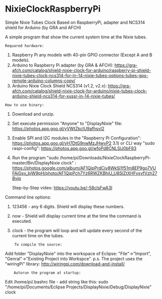 # NixieClockRaspberryPi
Simple Nixie Tubes Clock Based on RaspberryPi, adapter and NCS314 shield for Arduino (by GRA and AFCH)

A simple program that show the current system time at the Nixie tubes.

    Requared hardware:
  1) Raspberry Pi any models with 40-pin GPIO connector (Except A and B models).
  2) Arduino to Raspberry Pi adapter (by GRA & AFCH): https://gra-afch.com/catalog/shield-nixie-clock-for-arduino/raspberry-pi-shield-nixie-tubes-clock-ncs314-for-in-14-nixie-tubes-options-tubes-gps-remote-arduino-columns-copy/
  3) Arduino Nixie Clock Shield NCS314 (v1.2, v2.x): https://gra-afch.com/catalog/shield-nixie-clock-for-arduino/nixie-tubes-clock-arduino-shield-ncs314-for-xussr-in-14-nixie-tubes/

    How to use binary:

1) Download and unzip.
2) Set execute permission "Anyone" to "DisplayNixie" file: https://photos.app.goo.gl/yVWtZkcIU9afhsvI2
3) Enable SPI and I2C modules in the "Raspberry Pi Configuration": https://photos.app.goo.gl/vH7DtG9nwMzJHwvP2
  3.1) or CLI way "sudo raspi-config": https://photos.app.goo.gl/wfoPd8CNLSlJ0bF83
4) Run the program "sudo /home/pi/Downloads/NixieClockRaspberryPi-master/Bin/DisplayNixie clock" : 
https://photos.google.com/album/AF1QipPrdCjy8WkSl1f51m8EP9go7VUFAiGsy_bjW9pH/photo/AF1QipPch7Yz6RWZKBhiU_U8SIZtXHFvxyfVzh27Byjp

    Step-by-Step video: https://youtu.be/-58clsFwA3I

Сommand line options:
1) 123456 - any 6 digits. Shield will display these numbers.
2) now - Shield will display current time at the time the command is executed.
3) clock - the program will loop and will update every second of the current time on the tubes.

        To compile the source: 
        
Add folder "DisplayNixie" into the workspace of Eclipse:
"File"->"Import", "Genral"->"Existing Project into Workspce".
p.s. The project uses the "wiringPi" library: http://wiringpi.com/download-and-install/

        Autorun the program at startup: 
Edit /home/pi/.bashrc file - add string like this: 
sudo "/home/pi/Documents/Eclipse Projects/DisplayNixie/Debug/DisplayNixie" clock
